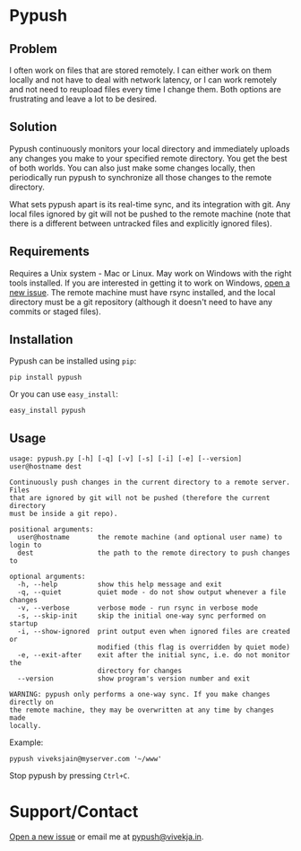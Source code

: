 Pypush
======

Problem
-------
I often work on files that are stored remotely. I can either work on them
locally and not have to deal with network latency, or I can work remotely and
not need to reupload files every time I change them. Both options are
frustrating and leave a lot to be desired.

Solution
--------
Pypush continuously monitors your local directory and immediately uploads any
changes you make to your specified remote directory. You get the best of both
worlds. You can also just make some changes locally, then periodically run
pypush to synchronize all those changes to the remote directory.

What sets pypush apart is its real-time sync, and its integration with git. Any
local files ignored by git will not be pushed to the remote machine (note that
there is a different between untracked files and explicitly ignored files).

Requirements
------------
Requires a Unix system - Mac or Linux. May work on Windows with the right tools
installed. If you are interested in getting it to work on Windows, [open a new
issue](https://github.com/viveksjain/pypush/issues/new). The remote machine must
have rsync installed, and the local directory must be a git repository (although
it doesn't need to have any commits or staged files).

Installation
------------
Pypush can be installed using `pip`:

    pip install pypush

Or you can use `easy_install`:

    easy_install pypush

Usage
-----
```
usage: pypush.py [-h] [-q] [-v] [-s] [-i] [-e] [--version] user@hostname dest

Continuously push changes in the current directory to a remote server. Files
that are ignored by git will not be pushed (therefore the current directory
must be inside a git repo).

positional arguments:
  user@hostname       the remote machine (and optional user name) to login to
  dest                the path to the remote directory to push changes to

optional arguments:
  -h, --help          show this help message and exit
  -q, --quiet         quiet mode - do not show output whenever a file changes
  -v, --verbose       verbose mode - run rsync in verbose mode
  -s, --skip-init     skip the initial one-way sync performed on startup
  -i, --show-ignored  print output even when ignored files are created or
                      modified (this flag is overridden by quiet mode)
  -e, --exit-after    exit after the initial sync, i.e. do not monitor the
                      directory for changes
  --version           show program's version number and exit

WARNING: pypush only performs a one-way sync. If you make changes directly on
the remote machine, they may be overwritten at any time by changes made
locally.
```

Example:

	pypush viveksjain@myserver.com '~/www'

Stop pypush by pressing `Ctrl+C`.

Support/Contact
===============
[Open a new issue](https://github.com/viveksjain/pypush/issues/new) or email me
at [pypush@vivekja.in](mailto:pypush@vivekja.in).